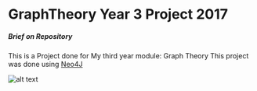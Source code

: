# GraphTheory Year 3 Project 2017

<h5>Brief on Repository</h5>
This is a Project done for My third year module: Graph Theory 
This project was done using <a href="https://neo4j.com/"> Neo4J </a>


![alt text](http://imgur.com/3DAh3nT "Main Graph")